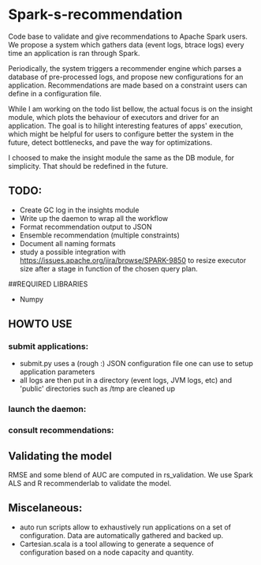 # Spark-s-recommendation
Code base to validate and give recommendations to Apache Spark users. We propose a system which
gathers data (event logs, btrace logs) every time an application is ran through Spark.

Periodically, the system triggers a recommender engine which parses a database of pre-processed logs, and
propose new configurations for an application. Recommendations are made based on a constraint
users can define in a configuration file.

While I am working on the todo list bellow, the actual focus is on the insight module, which
plots the behaviour of executors and driver for an application. The goal is to hilight
interesting features of apps' execution, which might be helpful for users to configure better
the system in the future, detect bottlenecks, and pave the way for optimizations.

I choosed to make the insight module the same as the DB module, for simplicity. That should be
redefined in the future.

## TODO:
* Create GC log in the insights module 
* Write up the daemon to wrap all the workflow
* Format recommendation output to JSON
* Ensemble recommendation (multiple constraints)
* Document all naming formats
* study a possible integration with https://issues.apache.org/jira/browse/SPARK-9850 to resize executor size after
a stage in function of the chosen query plan.

##REQUIRED LIBRARIES
* Numpy

## HOWTO USE
### submit applications:
* submit.py uses a (rough :) JSON configuration file one can use to setup application parameters
* all logs are then put in a directory (event logs, JVM logs, etc) and 'public' directories such as /tmp are cleaned up

### launch the daemon:

### consult recommendations:

## Validating the model 
RMSE and some blend of AUC are computed in rs_validation. We use Spark ALS and R recommenderlab to validate the model.

## Miscelaneous:
* auto run scripts allow to exhaustively run applications on a set of configuration. Data are automatically gathered and backed up.
* Cartesian.scala is a tool allowing to generate a sequence of configuration based on a node capacity and quantity.
